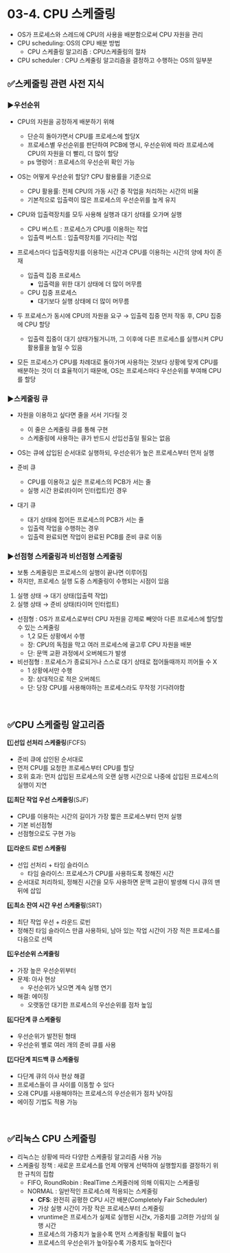 # 03-4. CPU 스케줄링
- OS가 프로세스와 스레드에 CPU의 사용을 배분함으로써 CPU 자원을 관리
- CPU scheduling: OS의 CPU 배분 방법
  - CPU 스케줄링 알고리즘 : CPU스케줄링의 절차 
- CPU scheduler : CPU 스케줄링 알고리즘을 결정하고 수행하는 OS의 일부분 

## ✅스케줄링 관련 사전 지식

### ▶️우선순위 
- CPU의 자원을 공정하게 배분하기 위해 
  - 단순히 돌아가면서 CPU를 프로세스에 할당X
  - 프로세스별 우선순위를 판단하여 PCB에 명시, 우선순위에 따라 프로세스에 CPU의 자원을 더 빨리, 더 많이 할당
  - ps 명령어 : 프로세스의 우선순위 확인 가능


- OS는 어떻게 우선순위 할당? CPU 활용률을 기준으로
  - CPU 활용률: 전체 CPU의 가동 시간 중 작업을 처리하는 시간의 비율
  - 기본적으로 입출력이 많은 프로세스의 우선순위를 높게 유지 


- CPU와 입출력장치를 모두 사용해 실행과 대기 상태를 오가며 실행
  - CPU 버스트 : 프로세스가 CPU를 이용하는 작업 
  - 입출력 버스트 : 입출력장치를 기다리는 작업 


- 프로세스마다 입출력장치를 이용하는 시간과 CPU를 이용하는 시간의 양에 차이 존재
  - 입출력 집중 프로세스
    - 입출력을 위한 대기 상태에 더 많이 머무름
  - CPU 집중 프로세스
    - 대기보다 실행 상태에 더 많이 머무름 
- 두 프로세스가 동시에 CPU의 자원을 요구 → 입출력 집중 먼저 작동 후, CPU 집중에 CPU 할당 
  - 입출력 집중이 대기 상태가될거니까, 그 이후에 다른 프로세스를 실행시켜 CPU 활용률을 높일 수 있음 


- 모든 프로세스가 CPU를 차례대로 돌아가며 사용하는 것보다 상황에 맞게 CPU를 배분하는 것이 더 효율적이기 때문에, OS는 프로세스마다 우선순위를 부여해 CPU를 할당 


### ▶️스케줄링 큐 
- 자원을 이용하고 싶다면 줄을 서서 기다릴 것 
  - 이 줄은 스케줄링 큐를 통해 구현
  - 스케줄링에 사용하는 큐가 반드시 선입선출일 필요는 없음 
- OS는 큐에 삽입된 순서대로 실행하되, 우선순위가 높은 프로세스부터 먼저 실행 


- 준비 큐
  - CPU를 이용하고 싶은 프로세스의 PCB가 서는 줄
  - 실행 시간 완료(타이머 인터럽트)인 경우
- 대기 큐
  - 대기 상태에 접어든 프로세스의 PCB가 서는 줄
  - 입출력 작업을 수행하는 경우 
  - 입출력 완료되면 작업이 완료된 PCB를 준비 큐로 이동  
  
### ▶️선점형 스케줄링과 비선점형 스케줄링
- 보통 스케줄링은 프로세스의 실행이 끝나면 이루어짐
- 하지만, 프로세스 실행 도중 스케줄링이 수행되는 시점이 있음 
1. 실행 상태 → 대기 상태(입출력 작업)
2. 실행 상태 → 준비 상태(타이머 인터럽트)

- 선점형 : OS가 프로세스로부터 CPU 자원을 강제로 빼앗아 다른 프로세스에 할당할 수 있는 스케줄링 
  - 1,2 모든 상황에서 수행
  - 장: CPU의 독점을 막고 여러 프로세스에 골고루 CPU 자원을 배분
  - 단: 문맥 교환 과정에서 오버헤드가 발생 
- 비선점형 : 프로세스가 종료되거나 스스로 대기 상태로 접어들때까지 끼어들 수 X
  - 1 상황에서만 수행
  - 장: 상대적으로 적은 오버헤드
  - 단: 당장 CPU를 사용해야하는 프로세스라도 무작정 기다려야함 

<BR>

## ✅CPU 스케줄링 알고리즘
1️⃣**선입 선처리 스케줄링**(FCFS)
- 준비 큐에 삽인된 순서대로 
- 먼저 CPU를 요청한 프로세스부터 CPU를 할당 
- 호위 효과: 먼저 삽입된 프로세스의 오랜 실행 시간으로 나중에 삽입된 프로세스의 실행이 지연 

2️⃣**최단 작업 우선 스케줄링**(SJF)
- CPU를 이용하는 시간의 길이가 가장 짧은 프로세스부터 먼저 실행 
- 기본 비선점형
- 선점형으로도 구현 가능

3️⃣**라운드 로빈 스케줄링**
- 선입 선처리 + 타임 슬라이스
  - 타임 슬라이스: 프로세스가 CPU를 사용하도록 정해진 시간 
- 순서대로 처리하되, 정해진 시간을 모두 사용하면 문맥 교환이 발생해 다시 큐의 맨 뒤에 삽입 

4️⃣**최소 잔여 시간 우선 스케줄링**(SRT)
- 최단 작업 우선 + 라운드 로빈
- 정해진 타임 슬라이스 만큼 사용하되, 남아 있는 작업 시간이 가장 적은 프로세스를 다음으로 선택 

5️⃣**우선순위 스케줄링**
- 가장 높은 우선순위부터 
- 문제: 아사 현상 
  - 우선순위가 낮으면 계속 실행 연기
- 해결: 에이징
  - 오랫동안 대기한 프로세스의 우선순위를 점차 높임
  
6️⃣**다단계 큐 스케줄링**
- 우선순위가 발전된 형태
- 우선순위 별로 여러 개의 준비 큐를 사용 

7️⃣**다단계 피드백 큐 스케줄링**
- 다단계 큐의 아사 현상 해결
- 프로세스들이 큐 사이를 이동할 수 있다 
- 오래 CPU를 사용해야하는 프로세스의 우선순위가 점차 낮아짐 
- 에이징 기법도 적용 가능

<BR>

## ✅리눅스 CPU 스케줄링
- 리눅스는 상황에 따라 다양한 스케줄링 알고리즘 사용 가능 
- 스케줄링 정책 : 새로운 프로세스를 언제 어떻게 선택하여 실행할지를 결정하기 위한 규칙의 집합 
  - FIFO, RoundRobin : RealTime 스케줄러에 의해 이뤄지는 스케줄링 
  - NORMAL : 일반적인 프로세스에 적용되는 스케줄링 
    - **CFS**: 완전히 공평한 CPU 시간 배분(Completely Fair Scheduler)
    - 가상 실행 시간이 가장 작은 프로세스부터 스케줄링 
    - vruntime은 프로세스가 실제로 실행된 시간x, 가중치를 고려한 가상의 실행 시간 
    - 프로세스의 가중치가 높을수록 먼저 스케줄링될 확률이 높다
    - 프로세스의 우선순위가 높아질수록 가중치도 높아진다
    
